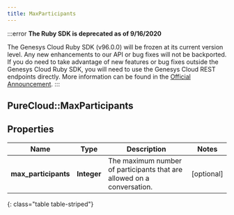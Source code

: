 ```yaml
---
title: MaxParticipants
---
```


:::error
**The Ruby SDK is deprecated as of 9/16/2020**

The Genesys Cloud Ruby SDK (v96.0.0) will be frozen at its current version level. Any new enhancements to our API or bug fixes will not be backported. If you do need to take advantage of new features or bug fixes outside the Genesys Cloud Ruby SDK, you will need to use the Genesys Cloud REST endpoints directly. More information can be found in the [Official Announcement](https://developer.mypurecloud.com/forum/t/announcement-genesys-cloud-ruby-sdk-end-of-life/8850).
:::


## PureCloud::MaxParticipants

## Properties

|Name | Type | Description | Notes|
|------------ | ------------- | ------------- | -------------|
| **max_participants** | **Integer** | The maximum number of participants that are allowed on a conversation. | [optional] |
{: class="table table-striped"}


